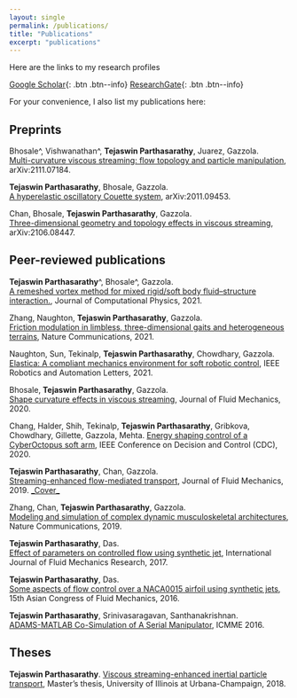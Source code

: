 ```yaml
---
layout: single
permalink: /publications/
title: "Publications"
excerpt: "publications"
---
```


Here are the links to my research profiles

[Google Scholar](https://scholar.google.co.in/citations?user=ePMgfJ8AAAAJ&hl=en){: .btn .btn--info}
[ResearchGate](https://www.researchgate.net/profile/Tejaswin-Parthasarathy){: .btn .btn--info}

For your convenience, I also list my publications here:

## Preprints

Bhosale^, Vishwanathan^,  **Tejaswin Parthasarathy**, Juarez, Gazzola.<br>
[Multi-curvature viscous streaming: flow topology and particle manipulation](http://mattia-lab.com/wp-content/uploads/2021/11/yb_gv_tp_gJ_gm_2021.pdf), arXiv:2111.07184.

**Tejaswin Parthasarathy**, Bhosale, Gazzola.<br>
[A hyperelastic oscillatory Couette system](http://mattia-lab.com/wp-content/uploads/2021/12/tp_yb_mg_2021.pdf), arXiv:2011.09453.

Chan, Bhosale, **Tejaswin Parthasarathy**, Gazzola.<br>
[Three-dimensional geometry and topology effects in viscous streaming](http://mattia-lab.com/wp-content/uploads/2021/06/fkc_yb_tp_mg_2021.pdf), arXiv:2106.08447.

## Peer-reviewed publications

**Tejaswin Parthasarathy**^, Bhosale^, Gazzola.<br>
[A remeshed vortex method for mixed rigid/soft body fluid–structure interaction.](http://mattia-lab.com/wp-content/uploads/2021/07/yb_tp_mg_JCP_2021.pdf), Journal of Computational Physics, 2021.

Zhang, Naughton, **Tejaswin Parthasarathy**, Gazzola.<br>
[Friction modulation in limbless, three-dimensional gaits and heterogeneous terrains](http://mattia-lab.com/wp-content/uploads/2021/10/xz_nn_tp_mg_2021.pdf), Nature Communications, 2021.

Naughton, Sun, Tekinalp, **Tejaswin Parthasarathy**, Chowdhary, Gazzola.<br>
[Elastica: A compliant mechanics environment for soft robotic control](http://mattia-lab.com/wp-content/uploads/2021/04/nn_js_at_tp_gc_mg_2021.pdf), IEEE Robotics and Automation Letters, 2021.

Bhosale, **Tejaswin Parthasarathy**, Gazzola.<br>
[Shape curvature effects in viscous streaming](http://mattia-lab.com/wp-content/uploads/2020/09/yb_tp_mg_2020.pdf), Journal of Fluid Mechanics, 2020.

Chang, Halder, Shih, Tekinalp, **Tejaswin Parthasarathy**, Gribkova, Chowdhary, Gillette, Gazzola, Mehta.
[Energy shaping control of a CyberOctopus soft arm](http://mattia-lab.com/wp-content/uploads/2021/02/hsg_uh_mg_pm_2020.pdf), IEEE Conference on Decision and Control (CDC), 2020.

**Tejaswin Parthasarathy**, Chan, Gazzola.<br>
[Streaming-enhanced flow-mediated transport](http://mattia-lab.com/wp-content/uploads/2019/09/TP_FKC_MG_JFM_2019.pdf), Journal of Fluid Mechanics, 2019. [\_Cover\_](http://mattia-lab.com/wp-content/uploads/2019/10/00221120_878.pdf)

Zhang, Chan, **Tejaswin Parthasarathy**, Gazzola.<br>
[Modeling and simulation of complex dynamic musculoskeletal architectures](http://mattia-lab.com/wp-content/uploads/2019/11/xz_fkc_tp_mg_2019.pdf), Nature Communications, 2019.

**Tejaswin Parthasarathy**, Das.<br>
[Effect of parameters on controlled flow using synthetic jet](http://www.dl.begellhouse.com/journals/71cb29ca5b40f8f8,forthcoming,18329.html), International Journal of Fluid Mechanics Research, 2017.

**Tejaswin Parthasarathy**, Das.<br>
[Some aspects of flow control over a NACA0015 airfoil using synthetic jets](https://iopscience.iop.org/article/10.1088/1742-6596/822/1/012009), 15th Asian Congress of Fluid Mechanics, 2016.

**Tejaswin Parthasarathy**, Srinivasaragavan, Santhanakrishnan.<br>
[ADAMS-MATLAB Co-Simulation of A Serial Manipulator](https://doi.org/10.1051/matecconf/20179508002), ICMME 2016.

## Theses

**Tejaswin Parthasarathy**.
[Viscous streaming-enhanced inertial particle transport](http://hdl.handle.net/2142/102963), Master’s thesis, University of Illinois at Urbana-Champaign, 2018.
